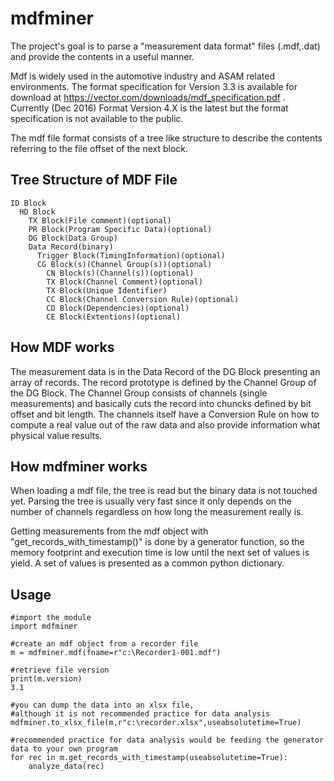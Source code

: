 # ﻿mdfminer

The project's goal is to parse a "measurement data format" files (.mdf,.dat) and provide the contents in a useful manner.

Mdf is widely used in the automotive industry and ASAM related environments. 
The format specification for Version 3.3 is available for download at
https://vector.com/downloads/mdf_specification.pdf .
Currently (Dec 2016) Format Version 4.X is the latest but the format specification is not available to the public. 

The mdf file format consists of a tree like structure to describe the contents referring 
to the file offset of the next block.

## Tree Structure of MDF File
```
ID Block
  HD Block
    TX Block(File comment)(optional)
    PR Block(Program Specific Data)(optional)
    DG Block(Data Group)
    Data Record(binary)
      Trigger Block(TimingInformation)(optional)
      CG Block(s)(Channel Group(s))(optional)
        CN Block(s)(Channel(s))(optional)
        TX Block(Channel Comment)(optional)
        TX Block(Unique Identifier)
        CC Block(Channel Conversion Rule)(optional)
        CD Block(Dependencies)(optional)
        CE Block(Extentions)(optional)
```
## How MDF works

The measurement data is in the Data Record of the DG Block presenting an array of records.
The record prototype is defined by the Channel Group of the DG Block. The Channel Group consists of channels (single measurements)
and basically cuts the record into chuncks defined by bit offset and bit length.
The channels itself have a Conversion Rule on how to compute a real value out of the raw data and also provide information what physical value results.

 
## How mdfminer works

When loading a mdf file, the tree is read but the binary data is not touched yet.
Parsing the tree is usually very fast since it only depends on the number of channels regardless on how long the measurement really is.

Getting measurements from the mdf object  with "get_records_with_timestamp()" is done by a generator function, so the memory footprint and execution time is low until the next set of values is yield.
A set of values is presented as a common python dictionary.


## Usage
```
#import the module
import mdfminer

#create an mdf object from a recorder file
m = mdfminer.mdf(fname=r"c:\Recorder1-001.mdf")

#retrieve file version
print(m.version)
3.1

#you can dump the data into an xlsx file,
#although it is not recommended practice for data analysis
mdfminer.to_xlsx_file(m,r"c:\recorder.xlsx",useabsolutetime=True)

#recommended practice for data analysis would be feeding the generator data to your own program 
for rec in m.get_records_with_timestamp(useabsolutetime=True):
    analyze_data(rec)
```
